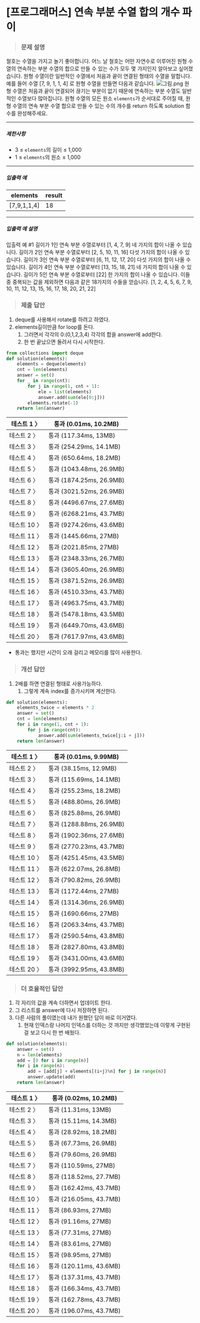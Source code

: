 # [프로그래머스] 연속 부분 수열 합의 개수 파이

> ### 문제 설명

철호는 수열을 가지고 놀기 좋아합니다. 어느 날 철호는 어떤 자연수로 이루어진 원형 수열의 연속하는 부분 수열의 합으로 만들 수 있는 수가 모두 몇 가지인지 알아보고 싶어졌습니다. 원형 수열이란 일반적인 수열에서 처음과 끝이 연결된 형태의 수열을 말합니다. 예를 들어 수열 [7, 9, 1, 1, 4] 로 원형 수열을 만들면 다음과 같습니다.
![그림.png](https://grepp-programmers.s3.ap-northeast-2.amazonaws.com/files/production/f207cd37-34dc-4cbd-96bb-83435bd6efd4/%EA%B7%B8%EB%A6%BC.png)
원형 수열은 처음과 끝이 연결되어 끊기는 부분이 없기 때문에 연속하는 부분 수열도 일반적인 수열보다 많아집니다.
원형 수열의 모든 원소 `elements`가 순서대로 주어질 때, 원형 수열의 연속 부분 수열 합으로 만들 수 있는 수의 개수를 return 하도록 solution 함수를 완성해주세요.

------

##### 제한사항

- 3 ≤ `elements`의 길이 ≤ 1,000
- 1 ≤ `elements`의 원소 ≤ 1,000

------

##### 입출력 예

| elements    | result |
| ----------- | ------ |
| [7,9,1,1,4] | 18     |

------

##### 입출력 예 설명

입출력 예 #1
길이가 1인 연속 부분 수열로부터 [1, 4, 7, 9] 네 가지의 합이 나올 수 있습니다.
길이가 2인 연속 부분 수열로부터 [2, 5, 10, 11, 16] 다섯 가지의 합이 나올 수 있습니다.
길이가 3인 연속 부분 수열로부터 [6, 11, 12, 17, 20] 다섯 가지의 합이 나올 수 있습니다.
길이가 4인 연속 부분 수열로부터 [13, 15, 18, 21] 네 가지의 합이 나올 수 있습니다.
길이가 5인 연속 부분 수열로부터 [22] 한 가지의 합이 나올 수 있습니다.
이들 중 중복되는 값을 제외하면 다음과 같은 18가지의 수들을 얻습니다.
[1, 2, 4, 5, 6, 7, 9, 10, 11, 12, 13, 15, 16, 17, 18, 20, 21, 22]

> ### 제출 답안

1. deque를 사용해서 rotate를 하려고 하였다.
2. elements길이만큼 for loop를 돈다.
   1. 그러면서 각각의 0:(0,1,2,3,4) 각각의 합을 answer에 add한다.
   2. 한 번 끝났으면 돌려서 다시 시작한다.

```python
from collections import deque
def solution(elements):
    elements = deque(elements)
    cnt = len(elements)
    answer = set()
    for _ in range(cnt):
        for j in range(1, cnt + 1):
            ele = list(elements)
            answer.add(sum(ele[0:j]))
        elements.rotate(-1) 
    return len(answer)
```

| 테스트 1 〉  | 통과 (0.01ms, 10.2MB)    |
| ------------ | ------------------------ |
| 테스트 2 〉  | 통과 (117.34ms, 13MB)    |
| 테스트 3 〉  | 통과 (254.29ms, 14.1MB)  |
| 테스트 4 〉  | 통과 (650.64ms, 18.2MB)  |
| 테스트 5 〉  | 통과 (1043.48ms, 26.9MB) |
| 테스트 6 〉  | 통과 (1874.25ms, 26.9MB) |
| 테스트 7 〉  | 통과 (3021.52ms, 26.9MB) |
| 테스트 8 〉  | 통과 (4496.67ms, 27.6MB) |
| 테스트 9 〉  | 통과 (6268.21ms, 43.7MB) |
| 테스트 10 〉 | 통과 (9274.26ms, 43.6MB) |
| 테스트 11 〉 | 통과 (1445.66ms, 27MB)   |
| 테스트 12 〉 | 통과 (2021.85ms, 27MB)   |
| 테스트 13 〉 | 통과 (2348.33ms, 26.7MB) |
| 테스트 14 〉 | 통과 (3605.40ms, 26.9MB) |
| 테스트 15 〉 | 통과 (3871.52ms, 26.9MB) |
| 테스트 16 〉 | 통과 (4510.33ms, 43.7MB) |
| 테스트 17 〉 | 통과 (4963.75ms, 43.7MB) |
| 테스트 18 〉 | 통과 (5478.18ms, 43.5MB) |
| 테스트 19 〉 | 통과 (6449.70ms, 43.6MB) |
| 테스트 20 〉 | 통과 (7617.97ms, 43.6MB) |

- 통과는 했지만 시간이 오래 걸리고 메모리를 많이 사용한다.

> ### 개선 답안

1. 2배를 하면 연결된 형태로 사용가능하다.
   1. 그렇게 계속 index를 증가시키며 계산한다.

```python
def solution(elements):
    elements_twice = elements * 2
    answer = set()
    cnt = len(elements)
    for i in range(1, cnt + 1):
        for j in range(cnt):
            answer.add(sum(elements_twice[j:i + j]))
    return len(answer)
```

| 테스트 1 〉  | 통과 (0.01ms, 9.99MB)    |
| ------------ | ------------------------ |
| 테스트 2 〉  | 통과 (38.15ms, 12.9MB)   |
| 테스트 3 〉  | 통과 (115.69ms, 14.1MB)  |
| 테스트 4 〉  | 통과 (255.23ms, 18.2MB)  |
| 테스트 5 〉  | 통과 (488.80ms, 26.9MB)  |
| 테스트 6 〉  | 통과 (825.88ms, 26.9MB)  |
| 테스트 7 〉  | 통과 (1288.88ms, 26.9MB) |
| 테스트 8 〉  | 통과 (1902.36ms, 27.6MB) |
| 테스트 9 〉  | 통과 (2770.23ms, 43.7MB) |
| 테스트 10 〉 | 통과 (4251.45ms, 43.5MB) |
| 테스트 11 〉 | 통과 (622.07ms, 26.8MB)  |
| 테스트 12 〉 | 통과 (790.82ms, 26.9MB)  |
| 테스트 13 〉 | 통과 (1172.44ms, 27MB)   |
| 테스트 14 〉 | 통과 (1314.36ms, 26.9MB) |
| 테스트 15 〉 | 통과 (1690.66ms, 27MB)   |
| 테스트 16 〉 | 통과 (2063.34ms, 43.7MB) |
| 테스트 17 〉 | 통과 (2590.54ms, 43.8MB) |
| 테스트 18 〉 | 통과 (2827.80ms, 43.8MB) |
| 테스트 19 〉 | 통과 (3431.00ms, 43.6MB) |
| 테스트 20 〉 | 통과 (3992.95ms, 43.8MB) |

> ### 더 호율적인 답안

1. 각 자리의 값을 계속 더하면서 업데이트 한다.
2. 그 리스트를 answer에 다시 저장하면 된다.
3. 다른 사람의 풀이였는데 내가 원했던 답이 바로 이거였다.
   1. 현재 인덱스랑 나머지 인덱스를 더하는 것 까지만 생각했었는데 이렇게 구현된걸 보고 다시 한 번 배웠다.

```PYTHON
def solution(elements):
    answer = set()
    n = len(elements)
    add = [0 for i in range(n)]
    for i in range(n):
        add = [add[j] + elements[(i+j)%n] for j in range(n)]
        answer.update(add)
    return len(answer)
```

| 테스트 1 〉  | 통과 (0.02ms, 10.2MB)   |
| ------------ | ----------------------- |
| 테스트 2 〉  | 통과 (11.31ms, 13MB)    |
| 테스트 3 〉  | 통과 (15.11ms, 14.3MB)  |
| 테스트 4 〉  | 통과 (28.92ms, 18.2MB)  |
| 테스트 5 〉  | 통과 (67.73ms, 26.9MB)  |
| 테스트 6 〉  | 통과 (79.60ms, 26.9MB)  |
| 테스트 7 〉  | 통과 (110.59ms, 27MB)   |
| 테스트 8 〉  | 통과 (118.52ms, 27.7MB) |
| 테스트 9 〉  | 통과 (162.42ms, 43.7MB) |
| 테스트 10 〉 | 통과 (216.05ms, 43.7MB) |
| 테스트 11 〉 | 통과 (86.93ms, 27MB)    |
| 테스트 12 〉 | 통과 (91.16ms, 27MB)    |
| 테스트 13 〉 | 통과 (77.31ms, 27MB)    |
| 테스트 14 〉 | 통과 (83.61ms, 27MB)    |
| 테스트 15 〉 | 통과 (98.95ms, 27MB)    |
| 테스트 16 〉 | 통과 (120.11ms, 43.6MB) |
| 테스트 17 〉 | 통과 (137.31ms, 43.7MB) |
| 테스트 18 〉 | 통과 (166.34ms, 43.7MB) |
| 테스트 19 〉 | 통과 (162.78ms, 43.7MB) |
| 테스트 20 〉 | 통과 (196.07ms, 43.7MB) |